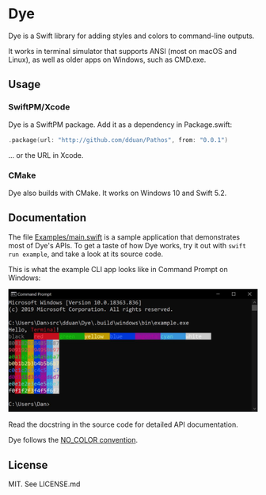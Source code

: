 # Dye

Dye is a Swift library for adding styles and colors to command-line outputs.

It works in terminal simulator that supports ANSI (most on macOS and Linux), as
well as older apps on Windows, such as CMD.exe.

## Usage

### SwiftPM/Xcode

Dye is a SwiftPM package. Add it as a dependency in Package.swift:

```swift
.package(url: "http://github.com/dduan/Pathos", from: "0.0.1")
```

… or the URL in Xcode.

### CMake

Dye also builds with CMake. It works on Windows 10 and Swift 5.2.

## Documentation

The file [Examples/main.swift](Examples/main.swift) is a sample application that
demonstrates most of Dye's APIs. To get a taste of how Dye works, try it out
with `swift run example`, and take a look at its source code.

This is what the example CLI app looks like in Command Prompt on Windows:

![Dye example app running in Window Command Prompt](Examples/windows-example-screenshot.jpg)

Read the docstring in the source code for detailed API documentation.

Dye follows the [NO_COLOR convention](https://no-color.org).

## License

MIT. See LICENSE.md
